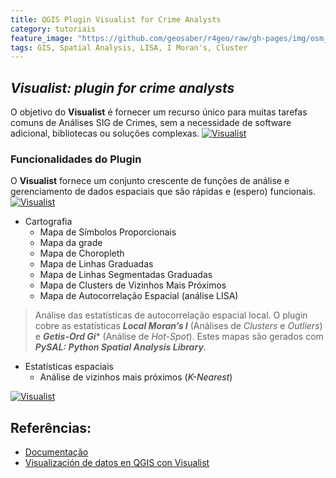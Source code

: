 ```yaml
---
title: QGIS Plugin Visualist for Crime Analysts
category: tutoriais
feature_image: "https://github.com/geosaber/r4geo/raw/gh-pages/img/osm_bkground.png"
tags: GIS, Spatial Analysis, LISA, I Moran's, Cluster
---
```

## ***Visualist: plugin for crime analysts***
O objetivo do **Visualist** é fornecer um recurso único para muitas tarefas comuns de Análises SIG de Crimes, sem a necessidade de software adicional, bibliotecas ou soluções complexas.
[![Visualist](https://github.com/geosaber/r4geo/raw/gh-pages/img/visualist.png)](http://www.analysecriminelle.org)

### Funcionalidades do Plugin
O **Visualist** fornece um conjunto crescente de funções de análise e gerenciamento de dados espaciais que são rápidas e (espero) funcionais.
[![Visualist](https://github.com/geosaber/r4geo/raw/gh-pages/img/crimetoolbox.png)](https://ipsac2.unil.ch/main)
- Cartografia
  - Mapa de Símbolos Proporcionais
  - Mapa da grade
  - Mapa de Choropleth
  - Mapa de Linhas Graduadas
  - Mapa de Linhas Segmentadas Graduadas
  - Mapa de Clusters de Vizinhos Mais Próximos
  - Mapa de Autocorrelação Espacial (análise LISA)
> Análise das estatísticas de autocorrelação espacial local. O plugin cobre as estatísticas ***Local Moran’s I*** (Análises de *Clusters* e *Outliers*) e ***Getis-Ord Gi**** (Análise de *Hot-Spot*). Estes mapas são gerados com ***PySAL: Python Spatial Analysis Library***.
- Estatísticas espaciais
  - Análise de vizinhos mais próximos (*K-Nearest*)

[![Visualist](https://github.com/geosaber/r4geo/raw/gh-pages/img/nngrid.png)](https://ipsac2.unil.ch/main)

## Referências:
- [Documentação](https://ipsac2.unil.ch/main)
- [Visualización de datos en QGIS con Visualist](https://carbajallosa.blogspot.com/2019/05/visualizacion-de-datos-en-qgis-con.html)
